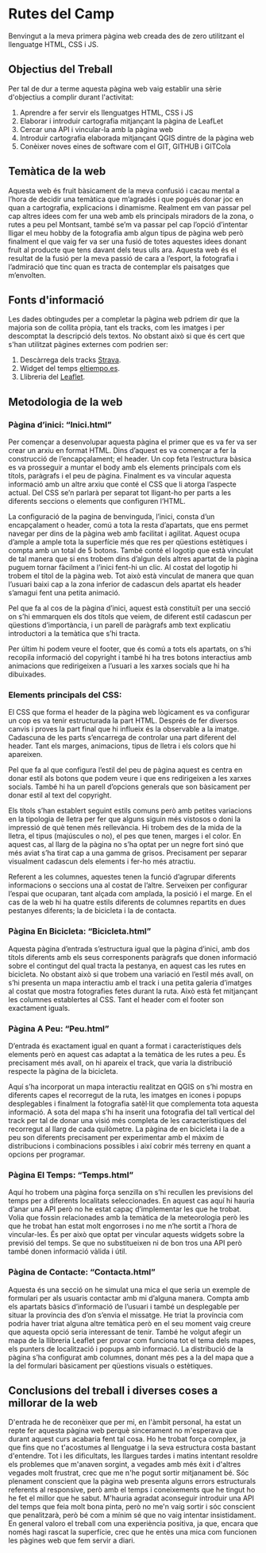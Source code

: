 # Rutes del Camp
Benvingut a la meva primera pàgina web creada des de zero utilitzant el llenguatge HTML, CSS i JS.

## Objectius del Treball
Per tal de dur a terme aquesta pàgina web vaig establir una sèrie d'objectius a complir durant l'activitat:

  1. Aprendre a fer servir els llenguatges HTML, CSS i JS
  2. Elaborar i introduir cartografia mitjançant la pàgina de LeafLet
  3. Cercar una API i vincular-la amb la pàgina web
  4. Introduir cartografia elaborada mitjançant QGIS dintre de la pàgina web
  5. Conèixer noves eines de software com el GIT, GITHUB i GITCola 
  
## Temàtica de la web
Aquesta web és fruit bàsicament de la meva confusió i cacau mental a l’hora de decidir una temàtica que m’agradés i que pogués donar joc en quan a cartografia, explicacions i dinamisme. Realment em van passar pel cap altres idees com fer una web amb els principals miradors de la zona, o rutes a peu pel Montsant, també se’m va passar pel cap l’opció d’intentar lligar el meu hobby de la fotografia amb algun tipus de pàgina web però finalment el que vaig fer va ser una fusió de totes aquestes idees donant fruit al producte que tens davant dels teus ulls ara. Aquesta web és el resultat de la fusió per la meva passió de cara a l’esport, la fotografia i l’admiració que tinc quan es tracta de contemplar els paisatges que m’envolten.
  
## Fonts d'informació
Les dades obtingudes per a completar la pàgina web pdriem dir que la majoria son de collita pròpia, tant els tracks, com les imatges i per descomptat la descripció dels textos. No obstant això si que és cert que s'han utilitzat pàgines externes com podrien ser:
  1. Descàrrega dels tracks [Strava](https://www.strava.com/dashboard#).
  2. Widget del temps [eltiempo.es](https://ca.eltiempo.es/widget).
  3. Llibreria del [Leaflet](https://leafletjs.com/).

## Metodologia de la web

### Pàgina d’inici: “Inici.html”
Per començar a desenvolupar aquesta pàgina el primer que es va fer va ser crear un arxiu en format HTML. Dins d’aquest es va començar a fer la construcció de l’encapçalament; el header. Un cop feta l’estructura bàsica es va prosseguir a muntar el body amb els elements principals com els títols, paràgrafs i el peu de pàgina. Finalment es va vincular aquesta informació amb un altre arxiu que conté el CSS que li atorga l’aspecte actual. Del CSS se’n parlarà per separat tot lligant-ho per parts a les diferents seccions o elements que configuren l’HTML. 

La configuració de la pagina de benvinguda, l’inici, consta d’un encapçalament o header, comú a tota la resta d’apartats, que ens permet navegar per dins de la pàgina web amb facilitat i agilitat. Aquest ocupa d’ample a ample tota la superfície més que res per qüestions estètiques i compta amb un total de 5 botons. També conté el logotip que està vinculat de tal manera que si ens trobem dins d’algun dels altres apartat de la pàgina puguem tornar fàcilment a l’inici fent-hi un clic. Al costat del logotip hi trobem el títol de la pàgina web. Tot això està vinculat de manera que quan l’usuari baixi cap a la zona inferior de cadascun dels apartat els header s’amagui fent una petita animació.

Pel que fa al cos de la pàgina d’inici, aquest està constituït per una secció on s’hi emmarquen els dos títols que veiem, de diferent estil cadascun per qüestions d’importància, i un parell de paràgrafs amb text explicatiu introductori a la temàtica que s’hi tracta. 

Per últim hi podem veure el footer, que és comú a tots els apartats, on s’hi recopila informació del copyright i també hi ha tres botons interactius amb animacions que redirigeixen a l’usuari a les xarxes socials que hi ha dibuixades.

### Elements principals del CSS:
El CSS que forma el header de la pàgina web lògicament es va configurar un cop es va tenir estructurada la part HTML. Després de fer diversos canvis i proves la part final que hi influeix és la observable a la imatge. Cadascuna de les parts s’encarrega de controlar una part diferent del header. Tant els marges, animacions, tipus de lletra i els colors que hi apareixen. 

Pel que fa al que configura l’estil del peu de pàgina aquest es centra en donar estil als botons que podem veure i que ens redirigeixen a les xarxes socials. També hi ha un parell d’opcions generals que son bàsicament per donar estil al text del copyright. 

Els títols s’han establert seguint estils comuns però amb petites variacions en la tipologia de lletra per fer que alguns siguin més vistosos o doni la impressió de què tenen més rellevància. Hi trobem des de la mida de la lletra, el tipus (majúscules o no), el pes que tenen, marges i el color. En aquest cas, al llarg de la pàgina no s’ha optat per un negre fort sinó que més aviat s’ha tirat cap a una gamma de grisos. Precisament per separar visualment cadascun dels elements i fer-ho més atractiu.

Referent a les columnes, aquestes tenen la funció d’agrupar diferents informacions o seccions una al costat de l’altre. Serveixen per configurar l’espai que ocuparan, tant alçada com amplada, la posició i el marge. En el cas de la web hi ha quatre estils diferents de columnes repartits en dues pestanyes diferents; la de bicicleta i la de contacta.

### Pàgina En Bicicleta: “Bicicleta.html”
Aquesta pàgina d’entrada s’estructura igual que la pàgina d’inici, amb dos títols diferents amb els seus corresponents paràgrafs que donen informació sobre el contingut del qual tracta la pestanya, en aquest cas les rutes en bicicleta. No obstant això si que trobem una variació en l’estil més avall, on s’hi presenta un mapa interactiu amb el track i una petita galeria d’imatges al costat que mostra fotografies fetes durant la ruta. Això està fet mitjançant les columnes establertes al CSS. Tant el header com el footer son exactament iguals.

### Pàgina A Peu: “Peu.html”
D’entrada és exactament igual en quant a format i característiques dels elements però en aquest cas adaptat a la temàtica de les rutes a peu. És precisament més avall, on hi apareix el track, que varia la distribució respecte la pàgina de la bicicleta.

Aquí s’ha incorporat un mapa interactiu realitzat en QGIS on s’hi mostra en diferents capes el recorregut de la ruta, les imatges en icones i popups desplegables i finalment la fotografia satèl·lit que complementa tota aquesta informació. A sota del mapa s’hi ha inserit una fotografia del tall vertical del track per tal de donar una visió més completa de les característiques del recorregut al llarg de cada quilòmetre. La pàgina de en bicicleta i la de a peu son diferents precisament per experimentar amb el màxim de distribucions i combinacions possibles i així cobrir més terreny en quant a opcions per programar. 

### Pàgina El Temps: “Temps.html”
Aquí ho trobem una pàgina força senzilla on s’hi recullen les previsions del temps per a diferents localitats seleccionades. En aquest cas aquí hi hauria d’anar una API però no he estat capaç d’implementar les que he trobat. Volia que fossin relacionades amb la temàtica de la meteorologia però les que he trobat han estat molt engorroses i no me n’he sortit a l’hora de vincular-les. És per això que optat per vincular aquests widgets sobre la previsió del temps. Se que no substitueixen ni de bon tros una API però també donen informació vàlida i útil. 

### Pàgina de Contacte: “Contacta.html”
Aquesta és una secció on he simulat una mica el que seria un exemple de formulari per als usuaris contactar amb mi d’alguna manera. Compta amb els apartats bàsics d’informació de l’usuari i també un desplegable per situar la província des d’on s’envia el missatge. He triat la província com podria haver triat alguna altre temàtica però en el seu moment vaig creure que aquesta opció seria interessant de tenir. També he volgut afegir un mapa de la llibreria Leaflet per provar com funciona tot el tema dels mapes, els punters de localització i popups amb informació. La distribució de la pàgina s’ha configurat amb columnes, donant més pes a la del mapa que a la del formulari bàsicament per qüestions visuals o estètiques.

## Conclusions del treball i diverses coses a millorar de la web
D'entrada he de reconèixer que per mi, en l'àmbit personal, ha estat un repte fer aquesta pàgina web perquè sincerament no m'esperava que durant aquest curs acabaria fent tal cosa. Ho he trobat força complex, ja que fins que no t'acostumes al llenguatge i la seva estructura costa bastant d'entendre. Tot i les dificultats, les llargues tardes i matins intentant resoldre els problemes que m'anaven sorgint, a vegades amb més èxit i d'altres vegades molt frustrat, crec que me n'he pogut sortir mitjanament bé. Sóc plenament conscient que la pàgina web presenta alguns errors estructurals referents al responsive, però amb el temps i coneixements que he tingut ho he fet el millor que he sabut. M'hauria agradat aconseguir introduir una API del temps que feia molt bona pinta, però no me'n vaig sortir i sóc conscient que penalitzarà, però bé com a mínim sé que no vaig intentar insistidament. En general valoro el treball com una experiència positiva, ja que, encara que només hagi rascat la superfície, crec que he entès una mica com funcionen les pàgines web que fem servir a diari.
